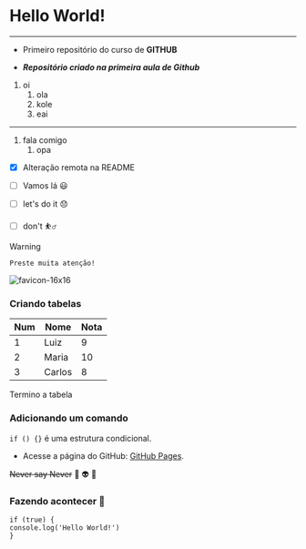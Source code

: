 # Hello World!
***
 * Primeiro repositório do curso de **GITHUB**

 * ***Repositório criado na primeira aula de Github***

1. oi
   1. ola
   3. kole
   4. eai
  ---
  
1. fala comigo
   1. opa

- [x] Alteração remota na README

- [ ] Vamos lá :smiley:
- [ ] let's do it 😞
- [ ] don't ⛹️‍♂️

> [!WARNING]
    Preste muita atenção!
 ![favicon-16x16](https://github.com/user-attachments/assets/4b5552cf-50e3-4597-b668-cd5956758909)


 ### Criando tabelas
Num | Nome | Nota
--- | --- | ---
1 | Luiz | 9
2 | Maria | 10
3 | Carlos | 8

Termino a tabela

### Adicionando um comando
`if () {}` é uma estrutura condicional.


 * Acesse a página do GitHub: [GitHub Pages](https://pages.github.com/).
  
 ~~Never say Never~~ 🖖 👽 🥇

 ### Fazendo acontecer  🚀

 ```
if (true) {
console.log('Hello World!')
}
```



